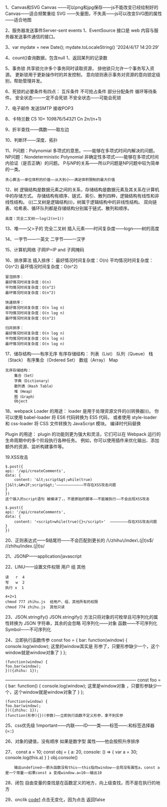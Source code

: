 1、Canvas和SVG
    Canvas  ——可以png和jpg保存——js不能改变已经绘制好的Canvas——适合频繁重绘
    SVG ——矢量图，不失真——js可以改变SVG图的属性——适合地图


2、服务器发送事件Server-sent events
    1、EventSource 接口是 web 内容与服务器发送事件通信的接口。

3、var mydate = new Date();
    mydate.toLocaleString()
    '2024/4/17 14:20:29'

4、count()查询数据，包含null
    1、返回某列的记录数

5、事务锁
    共享锁允许多个事务同时读取资源，
    排他锁只允许一个事务写入资源。
    更新锁用于更新操作时的并发控制，
    意向锁则表示事务对资源的意向锁定级别，帮助管理并发。

6、死锁的必要条件有四点：
    互斥条件
    不可抢占条件
    部分分配条件
    循环等待条件。
    安全状态——一定不会死锁
    不安全状态——可能会死锁

7、电子邮件
    发送SMTP
    接收POP3

8、卡特兰数
    C5 10= 10*9*8*7*6/5*4*3*2*1
    Cn 2n/(n+1)

9、折半查找——偶数——取左边

10、判断环——深度、拓扑

11、P问题：Polynomial 多项式的意思。——能够在多项式时间内解决的问题。
    NP问题：Nondeterministic Polynomial 非确定性多项式——能够在多项式时间内验证（是否正确）的问题。
    P与NP的关系——所以P问题是NP问题中较为简单的一类。

    贪心算法——单位体积的价值——从大到小——满足体积限制的最大价值

12、树
    逻辑结构是数据元素之间的关系，存储结构是数据元素及其关系在计算机中的存储方式。
    存储结构有顺序、链式、索引、散列四种，逻辑结构有线性和非线性结构。
    (((二叉树是逻辑结构)))，树属于逻辑结构中的非线性结构。
    双向链表、哈希表、循环队列都是存储结构分别属于链式、散列和顺序。

    高度：完全二叉树——log(2(n+1))

13、堆——父>子的  完全二叉树
    插入元素——时间复杂度——logn——树的高度

14、一字节——一英文
    二字节——一汉字

15、计算机网络
    子网IP=IP and 子网掩码

16、排序算法
    插入排序：
    最好情况时间复杂度：O(n)
    平均情况时间复杂度：O(n^2)
    最坏情况时间复杂度：O(n^2)

    冒泡排序：
    最好情况时间复杂度：O(n)
    平均情况时间复杂度：O(n^2)
    最坏情况时间复杂度：O(n^2)

    快速排序：
    最好情况时间复杂度：O(n log n)
    平均情况时间复杂度：O(n log n)
    最坏情况时间复杂度：O(n^2)

    归并排序：
    最好情况时间复杂度：O(n log n)
    平均情况时间复杂度：O(n log n)
    最坏情况时间复杂度：O(n log n)

17、储存结构——有序无序
    有序存储结构：
        列表（List）
        队列（Queue）
        栈（Stack）
        有序集合（Ordered Set）
        数组（Array）
        Map

    无序存储结构：
        集合（Set）
        字典（Dictionary）
        散列表（Hash Table）
        堆（Heap）
        图（Graph）
        Object

18、webpack
Loader 的用途：
    loader 是用于处理资源文件的(((转换器)))。
    你可以使用 babel-loader 将 ES6 代码转换为 ES5 代码，
    或者使用 style-loader 和 css-loader 将 CSS 文件转换为 JavaScript 模块。
    编译时代码替换

Plugin 的用途：
    plugin 的功能则更为强大和灵活，它们可以在 Webpack 运行的生命周期中的多个阶段执行各种任务。
    例如，你可以使用插件来优化输出、添加额外的资源、监听构建事件等。

19.XSS攻击

    $.post({
    api: '/api/createComments',
    data: {
        content: '&lt;script&gt;while(true){}&lt;&#x2F;script&gt;'————————————不存在XSS攻击问题
    }
    })
    这个插入的script语句 被编译了，，不是原始的脚本——不能被执行——不会出现XSS攻击

    $.post({  
    api: '/api/createComments',  
    data: {  
        content: '<script>while(true){}</script>'  ————————存在XSS攻击问题
    }  
    })

20、正则表达式——$结尾符——不会匹配到更长的
    /\/zhihu\/index\.(j|t)s$/
    /\/zhihu\/index\.(j|t)s/

21、JSONP——application/javascript

22、LINU——设置文件权限
    用户  组 其他

    读   r  4
    写   w  2
    执行 x  1

    4+2+1
    chmod 777 zhihu.js  给用户、组、其他所有的权限
    chmod 774 zhihu.js  其他只读

23、JSON.stringify()
    JSON.stringify() 方法只将对象的可枚举且可序列化的属性转换为 JSON 字符串，其余的会忽略
    可序列化——对象
    函数——不可序列化
    Symbol——不可序列化


24、立即执行函数传参
    const foo = {
        bar: function(window) {
            console.log(window);  这里的window其实是 形参了，只要形参缺少一个，这个window就是window对象了
        }
    };
    
    (function(window) { 
    foo.bar(window);
    })({zhihu: 1});

——————————————————————————————
  const foo = {
        bar: function() {
            console.log(window);  这里是window对象 ，只要形参缺少一个，这个window就是window对象了
        }
    };
    
    (function(window) { 
    foo.bar(window);
    })({zhihu: 1});
    (function(形参){})(参数)——立即执行函数不定义形参，拿不到实参

25、css优先级
    !important——内联——ID——类——标签——:和标签选择器(=::)

26、对象的键值，没有顺序
    如果是数字型 属性——他会按照升序排序

27、
        const a = 10;
        const obj = { 
        a: 20,
        console: () => { 
            var a = 30; 
            console.log(this.a)
        } 
        } 
        obj.console()

        输出undefined——箭头函数没有this——this指向window——全局没有属性a，const a是一个常量——如果const a 变成window.a=10——输出10

28、闭包
    自由变量的查找是在函数定义的地方，向上级查找，而不是在执行的地方

29、onclik
<a href="#code1" target="_blank" onclick="javascript: return false;">code1</a>  点击无变化，因为点击 返回false